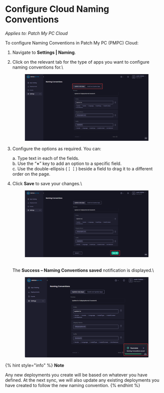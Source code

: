 # Configure Cloud Naming Conventions

_Applies to: Patch My PC Cloud_

To configure Naming Conventions in Patch My PC (PMPC) Cloud:

1. Navigate to **Settings | Naming**.
2.  Click on the relevant tab for the type of apps you want to configure naming conventions for.\


    <figure><img src="../../../.gitbook/assets/image (659).png" alt="Clicking the relevant tab for the type of app to configure"><figcaption></figcaption></figure>


3.  Configure the options as required. You can:

    a. Type text in each of the fields.\
    b. Use the “**+**” key to add an option to a specific field.\
    c. Use the double-ellipsis (**⋮⋮**) beside a field to drag it to a different order on the page.
4.  Click **Save** to save your changes.\


    <figure><img src="../../../.gitbook/assets/image (660).png" alt="Clicking “Save” to save your changes"><figcaption></figcaption></figure>

    \
    The **Success – Naming Conventions saved** notification is displayed.\


    <figure><img src="../../../.gitbook/assets/image (1777).png" alt="&#x22;Success – Naming Conventions saved&#x22; notification"><figcaption></figcaption></figure>

{% hint style="info" %}
**Note**

Any new deployments you create will be based on whatever you have defined. At the next sync, we will also update any existing deployments you have created to follow the new naming convention.
{% endhint %}
